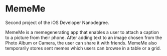 # MemeMe
Second project of the iOS Developer Nanodegree.

MemeMe is a memegenerating app that enables a user to attach a caption to a picture from their phone. After adding text to an
image chosen from the Photo Album or Camera, the user can share it with friends. MemeMe also temporarily stores sent memes
which users can browse in a table or a grid.

